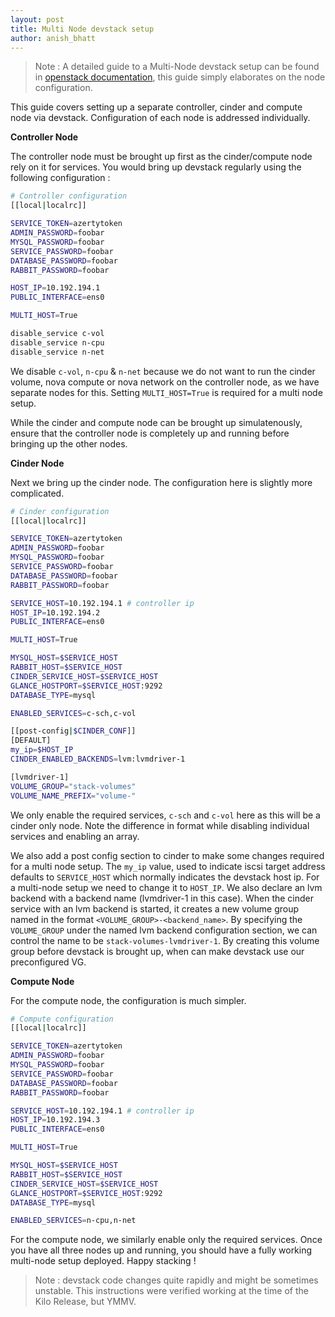 ```yaml
---
layout: post
title: Multi Node devstack setup
author: anish_bhatt
---
```


  > Note : A detailed guide to a Multi-Node devstack setup can be found in [openstack documentation](http://http://docs.openstack.org/developer/devstack/guides/multinode-lab.html), this guide simply elaborates on the node configuration.

This guide covers setting up a separate controller, cinder and compute node via devstack. Configuration of each node is addressed individually.

**Controller Node**

The controller node must be brought up first as the cinder/compute node rely on it for services. You would bring up devstack regularly using the following configuration :

````bash
# Controller configuration
[[local|localrc]]

SERVICE_TOKEN=azertytoken
ADMIN_PASSWORD=foobar
MYSQL_PASSWORD=foobar
SERVICE_PASSWORD=foobar
DATABASE_PASSWORD=foobar
RABBIT_PASSWORD=foobar

HOST_IP=10.192.194.1
PUBLIC_INTERFACE=ens0

MULTI_HOST=True

disable_service c-vol
disable_service n-cpu
disable_service n-net
````
We disable <code>c-vol</code>, <code>n-cpu</code> & <code>n-net</code> because we do not want to run the cinder volume, nova compute or nova network on the controller node, as we have separate nodes for this. Setting <code>MULTI_HOST=True</code> is required for a multi node setup.

While the cinder and compute node can be brought up simulatenously, ensure that the controller node is completely up and running before bringing up the other nodes.

**Cinder Node**

Next we bring up the cinder node. The configuration here is slightly more complicated.

````bash
# Cinder configuration
[[local|localrc]]

SERVICE_TOKEN=azertytoken
ADMIN_PASSWORD=foobar
MYSQL_PASSWORD=foobar
SERVICE_PASSWORD=foobar
DATABASE_PASSWORD=foobar
RABBIT_PASSWORD=foobar

SERVICE_HOST=10.192.194.1 # controller ip
HOST_IP=10.192.194.2
PUBLIC_INTERFACE=ens0

MULTI_HOST=True

MYSQL_HOST=$SERVICE_HOST
RABBIT_HOST=$SERVICE_HOST
CINDER_SERVICE_HOST=$SERVICE_HOST
GLANCE_HOSTPORT=$SERVICE_HOST:9292
DATABASE_TYPE=mysql

ENABLED_SERVICES=c-sch,c-vol

[[post-config|$CINDER_CONF]]
[DEFAULT]
my_ip=$HOST_IP
CINDER_ENABLED_BACKENDS=lvm:lvmdriver-1

[lvmdriver-1]
VOLUME_GROUP="stack-volumes"
VOLUME_NAME_PREFIX="volume-"
````

We only enable the required services, <code>c-sch</code> and <code>c-vol</code> here as this will be a cinder only node. Note the difference in format while disabling individual services and enabling an array.

We also add a post config section to cinder to make some changes required for a multi node setup. The <code>my\_ip</code> value, used to indicate iscsi target address defaults to <code>SERVICE\_HOST</code> which normally indicates the devstack host ip. For a multi-node setup we need to change it to <code>HOST\_IP</code>. We also declare an lvm backend with a backend name (lvmdriver-1 in this case). When the cinder service with an lvm backend is started, it creates a new volume group named in the format <code>\<VOLUME\_GROUP\>-\<backend_name\></code>. By specifying the <code>VOLUME\_GROUP</code> under the named lvm backend configuration section, we can control the name to be <code>stack-volumes-lvmdriver-1</code>. By creating this volume group before devstack is brought up, when can make devstack use our preconfigured VG. 

**Compute Node**

For the compute node, the configuration is much simpler.

````bash
# Compute configuration
[[local|localrc]]

SERVICE_TOKEN=azertytoken
ADMIN_PASSWORD=foobar
MYSQL_PASSWORD=foobar
SERVICE_PASSWORD=foobar
DATABASE_PASSWORD=foobar
RABBIT_PASSWORD=foobar

SERVICE_HOST=10.192.194.1 # controller ip
HOST_IP=10.192.194.3
PUBLIC_INTERFACE=ens0

MULTI_HOST=True

MYSQL_HOST=$SERVICE_HOST
RABBIT_HOST=$SERVICE_HOST
CINDER_SERVICE_HOST=$SERVICE_HOST
GLANCE_HOSTPORT=$SERVICE_HOST:9292
DATABASE_TYPE=mysql

ENABLED_SERVICES=n-cpu,n-net
````

For the compute node, we similarly enable only the required services. Once you have all three nodes up and running, you should have a fully working multi-node setup deployed. Happy stacking !

 > Note : devstack code changes quite rapidly and might be sometimes unstable. This instructions were verified working at the time of the Kilo Release, but YMMV.
